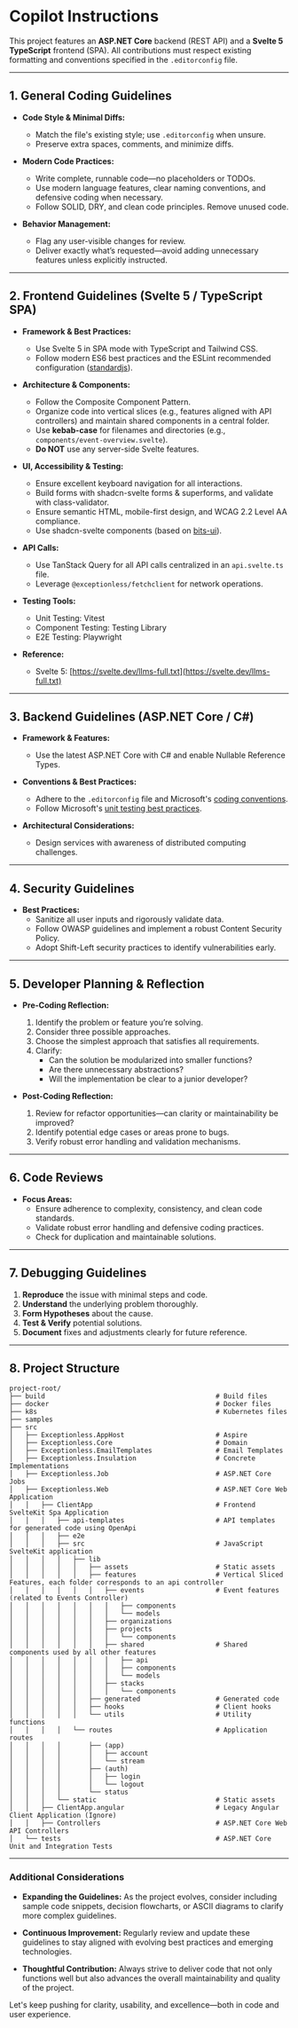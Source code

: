 # Copilot Instructions

This project features an **ASP.NET Core** backend (REST API) and a **Svelte 5 TypeScript** frontend (SPA). All contributions must respect existing formatting and conventions specified in the `.editorconfig` file.

---

## 1. General Coding Guidelines

- **Code Style & Minimal Diffs:**
  - Match the file's existing style; use `.editorconfig` when unsure.
  - Preserve extra spaces, comments, and minimize diffs.

- **Modern Code Practices:**
  - Write complete, runnable code—no placeholders or TODOs.
  - Use modern language features, clear naming conventions, and defensive coding when necessary.
  - Follow SOLID, DRY, and clean code principles. Remove unused code.

- **Behavior Management:**
  - Flag any user-visible changes for review.
  - Deliver exactly what’s requested—avoid adding unnecessary features unless explicitly instructed.

---

## 2. Frontend Guidelines (Svelte 5 / TypeScript SPA)

- **Framework & Best Practices:**
  - Use Svelte 5 in SPA mode with TypeScript and Tailwind CSS.
  - Follow modern ES6 best practices and the ESLint recommended configuration ([standardjs](https://standardjs.com)).

- **Architecture & Components:**
  - Follow the Composite Component Pattern.
  - Organize code into vertical slices (e.g., features aligned with API controllers) and maintain shared components in a central folder.
  - Use **kebab-case** for filenames and directories (e.g., `components/event-overview.svelte`).
  - **Do NOT** use any server-side Svelte features.

- **UI, Accessibility & Testing:**
  - Ensure excellent keyboard navigation for all interactions.
  - Build forms with shadcn-svelte forms & superforms, and validate with class-validator.
  - Ensure semantic HTML, mobile-first design, and WCAG 2.2 Level AA compliance.
  - Use shadcn-svelte components (based on [bits-ui](https://bits-ui.com/docs/llms.txt)).

- **API Calls:**
  - Use TanStack Query for all API calls centralized in an `api.svelte.ts` file.
  - Leverage `@exceptionless/fetchclient` for network operations.

- **Testing Tools:**
  - Unit Testing: Vitest
  - Component Testing: Testing Library
  - E2E Testing: Playwright

- **Reference:**
  - Svelte 5: [https://svelte.dev/llms-full.txt](https://svelte.dev/llms-full.txt)

---

## 3. Backend Guidelines (ASP.NET Core / C#)

- **Framework & Features:**
  - Use the latest ASP.NET Core with C# and enable Nullable Reference Types.

- **Conventions & Best Practices:**
  - Adhere to the `.editorconfig` file and Microsoft's [coding conventions](https://learn.microsoft.com/en-us/dotnet/csharp/fundamentals/coding-style/coding-conventions).
  - Follow Microsoft's [unit testing best practices](https://learn.microsoft.com/en-us/dotnet/core/testing/unit-testing-best-practices).

- **Architectural Considerations:**
  - Design services with awareness of distributed computing challenges.

---

## 4. Security Guidelines

- **Best Practices:**
  - Sanitize all user inputs and rigorously validate data.
  - Follow OWASP guidelines and implement a robust Content Security Policy.
  - Adopt Shift-Left security practices to identify vulnerabilities early.

---

## 5. Developer Planning & Reflection

- **Pre-Coding Reflection:**
  1. Identify the problem or feature you’re solving.
  2. Consider three possible approaches.
  3. Choose the simplest approach that satisfies all requirements.
  4. Clarify:
     - Can the solution be modularized into smaller functions?
     - Are there unnecessary abstractions?
     - Will the implementation be clear to a junior developer?

- **Post-Coding Reflection:**
  1. Review for refactor opportunities—can clarity or maintainability be improved?
  2. Identify potential edge cases or areas prone to bugs.
  3. Verify robust error handling and validation mechanisms.

---

## 6. Code Reviews

- **Focus Areas:**
  - Ensure adherence to complexity, consistency, and clean code standards.
  - Validate robust error handling and defensive coding practices.
  - Check for duplication and maintainable solutions.

---

## 7. Debugging Guidelines

1. **Reproduce** the issue with minimal steps and code.
2. **Understand** the underlying problem thoroughly.
3. **Form Hypotheses** about the cause.
4. **Test & Verify** potential solutions.
5. **Document** fixes and adjustments clearly for future reference.

---

## 8. Project Structure

```plaintext
project-root/
├── build                                           # Build files
├── docker                                          # Docker files
├── k8s                                             # Kubernetes files
├── samples
├── src
│   ├── Exceptionless.AppHost                       # Aspire
│   ├── Exceptionless.Core                          # Domain
│   ├── Exceptionless.EmailTemplates                # Email Templates
│   ├── Exceptionless.Insulation                    # Concrete Implementations
│   ├── Exceptionless.Job                           # ASP.NET Core Jobs
│   ├── Exceptionless.Web                           # ASP.NET Core Web Application
│   │   ├── ClientApp                               # Frontend SvelteKit Spa Application
│   │   │   ├── api-templates                       # API templates for generated code using OpenApi
│   │   │   ├── e2e
│   │   │   ├── src                                 # JavaScript SvelteKit application
│   │   │   │   ├── lib
│   │   │   │   │   ├── assets                      # Static assets
│   │   │   │   │   ├── features                    # Vertical Sliced Features, each folder corresponds to an api controller
│   │   │   │   │   │   ├── events                  # Event features (related to Events Controller)
│   │   │   │   │   │   │   ├── components
│   │   │   │   │   │   │   └── models
│   │   │   │   │   │   ├── organizations
│   │   │   │   │   │   ├── projects
│   │   │   │   │   │   │   └── components
│   │   │   │   │   │   ├── shared                  # Shared components used by all other features
│   │   │   │   │   │   │   ├── api
│   │   │   │   │   │   │   ├── components
│   │   │   │   │   │   │   └── models
│   │   │   │   │   │   ├── stacks
│   │   │   │   │   │   │   └── components
│   │   │   │   │   ├── generated                   # Generated code
│   │   │   │   │   ├── hooks                       # Client hooks
│   │   │   │   │   └── utils                       # Utility functions
│   │   │   │   └── routes                          # Application routes
│   │   │   │       ├── (app)
│   │   │   │       │   ├── account
│   │   │   │       │   └── stream
│   │   │   │       ├── (auth)
│   │   │   │       │   ├── login
│   │   │   │       │   └── logout
│   │   │   │       └── status
│   │   │   └── static                              # Static assets
│   │   ├── ClientApp.angular                       # Legacy Angular Client Application (Ignore)
│   │   ├── Controllers                             # ASP.NET Core Web API Controllers
│   └── tests                                       # ASP.NET Core Unit and Integration Tests
```

---

### Additional Considerations

- **Expanding the Guidelines:**
  As the project evolves, consider including sample code snippets, decision flowcharts, or ASCII diagrams to clarify more complex guidelines.

- **Continuous Improvement:**
  Regularly review and update these guidelines to stay aligned with evolving best practices and emerging technologies.

- **Thoughtful Contribution:**
  Always strive to deliver code that not only functions well but also advances the overall maintainability and quality of the project.

Let's keep pushing for clarity, usability, and excellence—both in code and user experience.
